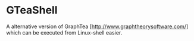 # GTeaShell
A alternative version of GraphTea [http://www.graphtheorysoftware.com/] which can be executed from Linux-shell easier.
